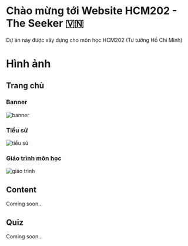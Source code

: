 # Chào mừng tới Website HCM202 - The Seeker 🇻🇳

Dự án này được xây dựng cho môn học HCM202 (Tư tưởng Hồ Chí Minh)

# Hình ảnh

## Trang chủ
### Banner
![banner](https://drive.google.com/uc?id=10rJd3U2zDICeceZydXu3sL1DBg7hT3pw)
### Tiểu sử
![tiểu sử](https://drive.google.com/uc?id=1CMbrSxVaWRa7wiZy9EEmlcOQpMndHq6r)
### Giáo trình môn học
![giáo trình](https://drive.google.com/uc?id=1qYzXEIkaWQBmHadbnLEmYyaZFoVOvO_W)

## Content
Coming soon...
## Quiz
Coming soon...
